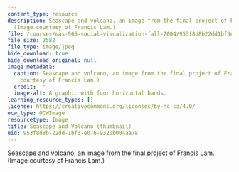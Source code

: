 ```yaml
---
content_type: resource
description: Seascape and volcano, an image from the final project of Francis Lam.
  (Image courtesy of Francis Lam.)
file: /courses/mas-965-social-visualization-fall-2004/953f8d8b22dd1bf3e0769320b004aa78_mas-965f04-th.jpg
file_size: 2582
file_type: image/jpeg
hide_download: true
hide_download_original: null
image_metadata:
  caption: Seascape and volcano, an image from the final project of Francis Lam. (Image
    courtesy of Francis Lam.)
  credit: ''
  image-alt: A graphic with four horizontal bands.
learning_resource_types: []
license: https://creativecommons.org/licenses/by-nc-sa/4.0/
ocw_type: OCWImage
resourcetype: Image
title: Seascape and Volcano (thumbnail)
uid: 953f8d8b-22dd-1bf3-e076-9320b004aa78
---
```

Seascape and volcano, an image from the final project of Francis Lam. (Image courtesy of Francis Lam.)